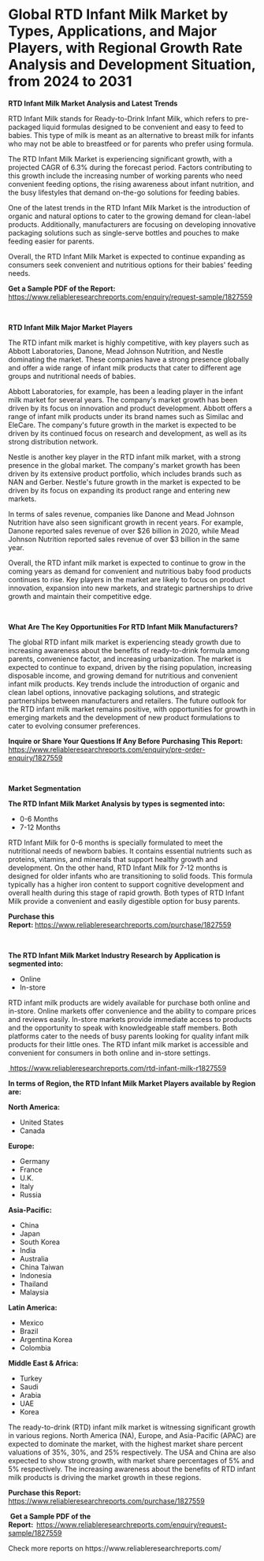 <p><h1>Global RTD Infant Milk Market by Types, Applications, and Major Players, with Regional Growth Rate Analysis and Development Situation, from 2024 to 2031</h1></p><p><strong>RTD Infant Milk Market Analysis and Latest Trends</strong></p>
<p><p>RTD Infant Milk stands for Ready-to-Drink Infant Milk, which refers to pre-packaged liquid formulas designed to be convenient and easy to feed to babies. This type of milk is meant as an alternative to breast milk for infants who may not be able to breastfeed or for parents who prefer using formula.</p><p>The RTD Infant Milk Market is experiencing significant growth, with a projected CAGR of 6.3% during the forecast period. Factors contributing to this growth include the increasing number of working parents who need convenient feeding options, the rising awareness about infant nutrition, and the busy lifestyles that demand on-the-go solutions for feeding babies.</p><p>One of the latest trends in the RTD Infant Milk Market is the introduction of organic and natural options to cater to the growing demand for clean-label products. Additionally, manufacturers are focusing on developing innovative packaging solutions such as single-serve bottles and pouches to make feeding easier for parents.</p><p>Overall, the RTD Infant Milk Market is expected to continue expanding as consumers seek convenient and nutritious options for their babies' feeding needs.</p></p>
<p><strong>Get a Sample PDF of the Report:&nbsp;</strong> <a href="https://www.reliableresearchreports.com/enquiry/request-sample/1827559">https://www.reliableresearchreports.com/enquiry/request-sample/1827559</a></p>
<p>&nbsp;</p>
<p><strong>RTD Infant Milk Major Market Players</strong></p>
<p><p>The RTD infant milk market is highly competitive, with key players such as Abbott Laboratories, Danone, Mead Johnson Nutrition, and Nestle dominating the market. These companies have a strong presence globally and offer a wide range of infant milk products that cater to different age groups and nutritional needs of babies.</p><p>Abbott Laboratories, for example, has been a leading player in the infant milk market for several years. The company's market growth has been driven by its focus on innovation and product development. Abbott offers a range of infant milk products under its brand names such as Similac and EleCare. The company's future growth in the market is expected to be driven by its continued focus on research and development, as well as its strong distribution network.</p><p>Nestle is another key player in the RTD infant milk market, with a strong presence in the global market. The company's market growth has been driven by its extensive product portfolio, which includes brands such as NAN and Gerber. Nestle's future growth in the market is expected to be driven by its focus on expanding its product range and entering new markets.</p><p>In terms of sales revenue, companies like Danone and Mead Johnson Nutrition have also seen significant growth in recent years. For example, Danone reported sales revenue of over $26 billion in 2020, while Mead Johnson Nutrition reported sales revenue of over $3 billion in the same year.</p><p>Overall, the RTD infant milk market is expected to continue to grow in the coming years as demand for convenient and nutritious baby food products continues to rise. Key players in the market are likely to focus on product innovation, expansion into new markets, and strategic partnerships to drive growth and maintain their competitive edge.</p></p>
<p>&nbsp;</p>
<p><strong>What Are The Key Opportunities For RTD Infant Milk Manufacturers?</strong></p>
<p><p>The global RTD infant milk market is experiencing steady growth due to increasing awareness about the benefits of ready-to-drink formula among parents, convenience factor, and increasing urbanization. The market is expected to continue to expand, driven by the rising population, increasing disposable income, and growing demand for nutritious and convenient infant milk products. Key trends include the introduction of organic and clean label options, innovative packaging solutions, and strategic partnerships between manufacturers and retailers. The future outlook for the RTD infant milk market remains positive, with opportunities for growth in emerging markets and the development of new product formulations to cater to evolving consumer preferences.</p></p>
<p><strong>Inquire or Share Your Questions If Any Before Purchasing This Report:</strong> <a href="https://www.reliableresearchreports.com/enquiry/pre-order-enquiry/1827559">https://www.reliableresearchreports.com/enquiry/pre-order-enquiry/1827559</a></p>
<p>&nbsp;</p>
<p><strong>Market Segmentation</strong></p>
<p><strong>The RTD Infant Milk Market Analysis by types is segmented into:</strong></p>
<p><ul><li>0-6 Months</li><li>7-12 Months</li></ul></p>
<p><p>RTD Infant Milk for 0-6 months is specially formulated to meet the nutritional needs of newborn babies. It contains essential nutrients such as proteins, vitamins, and minerals that support healthy growth and development. On the other hand, RTD Infant Milk for 7-12 months is designed for older infants who are transitioning to solid foods. This formula typically has a higher iron content to support cognitive development and overall health during this stage of rapid growth. Both types of RTD Infant Milk provide a convenient and easily digestible option for busy parents.</p></p>
<p><strong>Purchase this Report:&nbsp;</strong><a href="https://www.reliableresearchreports.com/purchase/1827559">https://www.reliableresearchreports.com/purchase/1827559</a></p>
<p>&nbsp;</p>
<p><strong>The RTD Infant Milk Market Industry Research by Application is segmented into:</strong></p>
<p><ul><li>Online</li><li>In-store</li></ul></p>
<p><p>RTD infant milk products are widely available for purchase both online and in-store. Online markets offer convenience and the ability to compare prices and reviews easily. In-store markets provide immediate access to products and the opportunity to speak with knowledgeable staff members. Both platforms cater to the needs of busy parents looking for quality infant milk products for their little ones. The RTD infant milk market is accessible and convenient for consumers in both online and in-store settings.</p></p>
<p><a href="https://www.reliableresearchreports.com/rtd-infant-milk-r1827559">&nbsp;https://www.reliableresearchreports.com/rtd-infant-milk-r1827559</a></p>
<p><strong>In terms of Region, the RTD Infant Milk Market Players available by Region are:</strong></p>
<p>
    <p> <strong> North America: </strong>
        <ul>
            <li>United States</li>
            <li>Canada</li>
        </ul>
        </p> 
    <p> <strong> Europe: </strong>
        <ul>
            <li>Germany</li>
            <li>France</li>
            <li>U.K.</li>
            <li>Italy</li>
            <li>Russia</li>
        </ul>
        </p> 
    <p> <strong> Asia-Pacific: </strong>
        <ul>
            <li>China</li>
            <li>Japan</li>
            <li>South Korea</li>
            <li>India</li>
            <li>Australia</li>
            <li>China Taiwan</li>
            <li>Indonesia</li>
            <li>Thailand</li>
            <li>Malaysia</li>
        </ul>
        </p> 
    <p> <strong> Latin America: </strong>
        <ul>
            <li>Mexico</li>
            <li>Brazil</li>
            <li>Argentina Korea</li>
            <li>Colombia</li>
        </ul>
        </p> 
    <p> <strong> Middle East & Africa: </strong>
        <ul>
            <li>Turkey</li>
            <li>Saudi</li>
            <li>Arabia</li>
            <li>UAE</li>
            <li>Korea</li>
        </ul>
    </p>
    </p>
<p><p>The ready-to-drink (RTD) infant milk market is witnessing significant growth in various regions. North America (NA), Europe, and Asia-Pacific (APAC) are expected to dominate the market, with the highest market share percent valuations of 35%, 30%, and 25% respectively. The USA and China are also expected to show strong growth, with market share percentages of 5% and 5% respectively. The increasing awareness about the benefits of RTD infant milk products is driving the market growth in these regions.</p></p>
<p><strong>Purchase this Report: </strong><a href="https://www.reliableresearchreports.com/purchase/1827559">https://www.reliableresearchreports.com/purchase/1827559</a></p>
<p>&nbsp;<strong>Get a Sample PDF of the Report:&nbsp;&nbsp;</strong><a href="https://www.reliableresearchreports.com/enquiry/request-sample/1827559">https://www.reliableresearchreports.com/enquiry/request-sample/1827559</a></p>
<p><strong></strong></p>
<p>Check more reports on https://www.reliableresearchreports.com/</p>